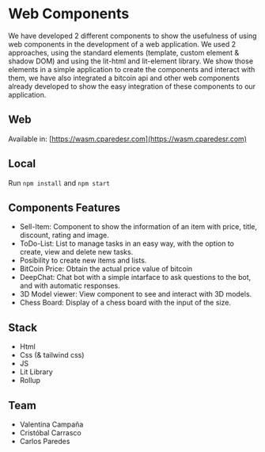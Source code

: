 # Web Components

We have developed 2 different components to show the usefulness of using web components in the development of a web application. We used 2 approaches, using the standard elements (template, custom element & shadow DOM) and using the lit-html and lit-element library. We show those elements in a simple application to create the components and interact with them, we have also integrated a bitcoin api and other web components already developed to show the easy integration of these components to our application. 

## Web
Available in: [https://wasm.cparedesr.com](https://wasm.cparedesr.com)

## Local
Run `npm install` and `npm start`

## Components Features
- Sell-Item: Component to show the information of an item with price, title, discount, rating and image.
- ToDo-List: List to manage tasks in an easy way, with the option to create, view and delete new tasks.
- Posibility to create new items and lists.
- BitCoin Price: Obtain the actual price value of bitcoin
- DeepChat: Chat bot with a simple intarface to ask questions to the bot, and with automatic responses. 
- 3D Model viewer: View component to see and interact with 3D models.
- Chess Board: Display of a chess board with the input of the size. 

## Stack

- Html
- Css (& tailwind css) 
- JS
- Lit Library
- Rollup

## Team

- Valentina Campaña
- Cristóbal Carrasco
- Carlos Paredes
